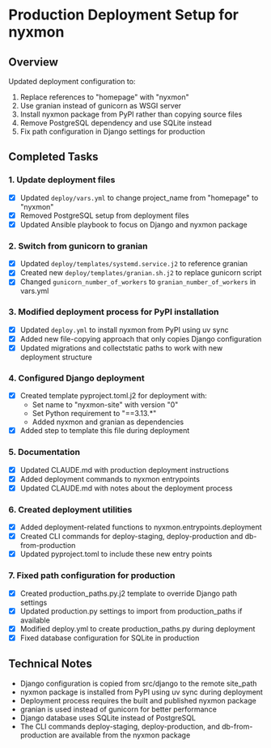 # Production Deployment Setup for nyxmon

## Overview
Updated deployment configuration to:
1. Replace references to "homepage" with "nyxmon"
2. Use granian instead of gunicorn as WSGI server
3. Install nyxmon package from PyPI rather than copying source files
4. Remove PostgreSQL dependency and use SQLite instead
5. Fix path configuration in Django settings for production

## Completed Tasks

### 1. Update deployment files
- [x] Updated `deploy/vars.yml` to change project_name from "homepage" to "nyxmon"
- [x] Removed PostgreSQL setup from deployment files
- [x] Updated Ansible playbook to focus on Django and nyxmon package

### 2. Switch from gunicorn to granian
- [x] Updated `deploy/templates/systemd.service.j2` to reference granian
- [x] Created new `deploy/templates/granian.sh.j2` to replace gunicorn script
- [x] Changed `gunicorn_number_of_workers` to `granian_number_of_workers` in vars.yml

### 3. Modified deployment process for PyPI installation
- [x] Updated `deploy.yml` to install nyxmon from PyPI using uv sync
- [x] Added new file-copying approach that only copies Django configuration
- [x] Updated migrations and collectstatic paths to work with new deployment structure

### 4. Configured Django deployment
- [x] Created template pyproject.toml.j2 for deployment with:
  - Set name to "nyxmon-site" with version "0"
  - Set Python requirement to "==3.13.*"
  - Added nyxmon and granian as dependencies
- [x] Added step to template this file during deployment

### 5. Documentation
- [x] Updated CLAUDE.md with production deployment instructions
- [x] Added deployment commands to nyxmon entrypoints
- [x] Updated CLAUDE.md with notes about the deployment process

### 6. Created deployment utilities
- [x] Added deployment-related functions to nyxmon.entrypoints.deployment
- [x] Created CLI commands for deploy-staging, deploy-production and db-from-production
- [x] Updated pyproject.toml to include these new entry points

### 7. Fixed path configuration for production
- [x] Created production_paths.py.j2 template to override Django path settings
- [x] Updated production.py settings to import from production_paths if available
- [x] Modified deploy.yml to create production_paths.py during deployment
- [x] Fixed database configuration for SQLite in production

## Technical Notes
- Django configuration is copied from src/django to the remote site_path
- nyxmon package is installed from PyPI using uv sync during deployment
- Deployment process requires the built and published nyxmon package
- granian is used instead of gunicorn for better performance
- Django database uses SQLite instead of PostgreSQL
- The CLI commands deploy-staging, deploy-production, and db-from-production are available from the nyxmon package